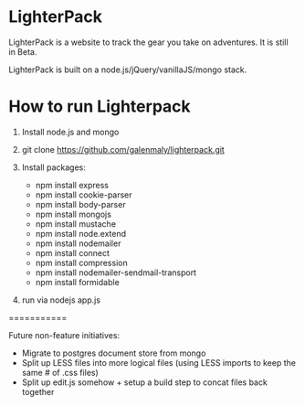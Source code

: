 LighterPack
===========
LighterPack is a website to track the gear you take on adventures. It is still in Beta.

LighterPack is built on a node.js/jQuery/vanillaJS/mongo stack.

How to run Lighterpack
===========
1) Install node.js and mongo

2) git clone https://github.com/galenmaly/lighterpack.git

3) Install packages:
   - npm install express
   - npm install cookie-parser
   - npm install body-parser
   - npm install mongojs
   - npm install mustache
   - npm install node.extend
   - npm install nodemailer
   - npm install connect
   - npm install compression
   - npm install nodemailer-sendmail-transport
   - npm install formidable

4) run via nodejs app.js

===========

Future non-feature initiatives:
- Migrate to postgres document store from mongo
- Split up LESS files into more logical files (using LESS imports to keep the same # of .css files)
- Split up edit.js somehow + setup a build step to concat files back together
